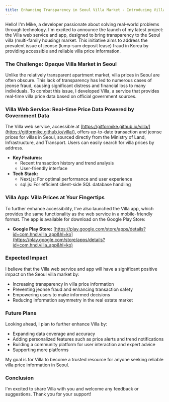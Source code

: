 ```yaml
---
title: Enhancing Transparency in Seoul Villa Market - Introducing Villa Web & App
---
```


Hello! I'm Mike, a developer passionate about solving real-world problems through technology. I'm excited to announce the launch of my latest project: the Villa web service and app, designed to bring transparency to the Seoul villa (multi-family housing) market. This initiative aims to address the prevalent issue of jeonse (lump-sum deposit lease) fraud in Korea by providing accessible and reliable villa price information.

### The Challenge: Opaque Villa Market in Seoul

Unlike the relatively transparent apartment market, villa prices in Seoul are often obscure. This lack of transparency has led to numerous cases of jeonse fraud, causing significant distress and financial loss to many individuals. To combat this issue, I developed Villa, a service that provides real-time villa price data based on official government sources.

### Villa Web Service: Real-time Price Data Powered by Government Data

The Villa web service, accessible at [https://gitformike.github.io/villa/](https://gitformike.github.io/villa/), offers up-to-date transaction and jeonse prices for villas in Seoul, sourced directly from the Ministry of Land, Infrastructure, and Transport. Users can easily search for villa prices by address.

* **Key Features:**
    * Recent transaction history and trend analysis
    * User-friendly interface
* **Tech Stack:**
    * Next.js: For optimal performance and user experience
    * sql.js: For efficient client-side SQL database handling

### Villa App: Villa Prices at Your Fingertips

To further enhance accessibility, I've also launched the Villa app, which provides the same functionality as the web service in a mobile-friendly format. The app is available for download on the Google Play Store:

* **Google Play Store:** [https://play.google.com/store/apps/details?id=com.hnd.villa_app&hl=ko](https://play.google.com/store/apps/details?id=com.hnd.villa_app&hl=ko)

### Expected Impact

I believe that the Villa web service and app will have a significant positive impact on the Seoul villa market by:

* Increasing transparency in villa price information
* Preventing jeonse fraud and enhancing transaction safety
* Empowering users to make informed decisions
* Reducing information asymmetry in the real estate market

### Future Plans

Looking ahead, I plan to further enhance Villa by:

* Expanding data coverage and accuracy
* Adding personalized features such as price alerts and trend notifications
* Building a community platform for user interaction and expert advice
* Supporting more platforms

My goal is for Villa to become a trusted resource for anyone seeking reliable villa price information in Seoul.

### Conclusion

I'm excited to share Villa with you and welcome any feedback or suggestions. Thank you for your support!
